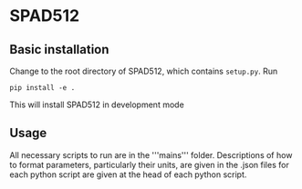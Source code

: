 # SPAD512

## Basic installation

Change to the root directory of SPAD512, which contains ```setup.py```. Run 

``` 
pip install -e .
```  

This will install SPAD512 in development mode

## Usage

All necessary scripts to run are in the '''mains''' folder. Descriptions of how to format parameters, particularly their units, are given in the .json files for each python script are given at the head of each python script. 
